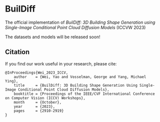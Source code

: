 # BuilDiff

The official implementation of *BuilDiff: 3D Building Shape Generation using Single-Image Conditional Point Cloud Diffusion Models* (ICCVW 2023)

The datasets and models will be released soon!

## Citation  
If you find our work useful in your research, please cite: 
```
@InProceedings{Wei_2023_ICCV,
    author    = {Wei, Yao and Vosselman, George and Yang, Michael Ying},
    title     = {BuilDiff: 3D Building Shape Generation Using Single-Image Conditional Point Cloud Diffusion Models},
    booktitle = {Proceedings of the IEEE/CVF International Conference on Computer Vision (ICCV) Workshops},
    month     = {October},
    year      = {2023},
    pages     = {2910-2919}
}
```
